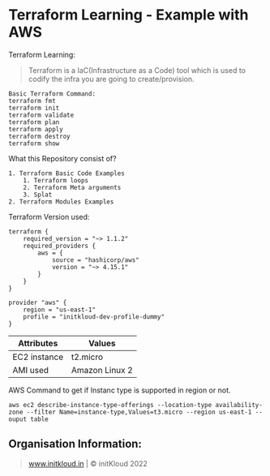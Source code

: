 # Terraform Learning - Example with AWS
Terraform Learning:
> Terraform is a IaC(Infrastructure as a Code) tool which is used to codify the infra you are going to create/provision.

```
Basic Terraform Command:
terraform fmt
terraform init
terraform validate
terraform plan
terraform apply
terraform destroy
terraform show
```

What this Repository consist of?
```
1. Terraform Basic Code Examples
    1. Terraform loops
    2. Terraform Meta arguments
    3. Splat
2. Terraform Modules Examples
```

Terraform Version used:
```
terraform {
    required_version = "~> 1.1.2"
    required_providers {
        aws = {
            source = "hashicorp/aws"
            version = "~> 4.15.1"
        }
    }
}

provider "aws" {
    region = "us-east-1"
    profile = "initkloud-dev-profile-dummy"
}

```
| Attributes     | Values         |
| -------------- | -------------- |
| EC2 instance   | t2.micro       |
| AMI used       | Amazon Linux 2 |

AWS Command to get if Instanc type is supported in region or not.
```
aws ec2 describe-instance-type-offerings --location-type availability-zone --filter Name=instance-type,Values=t3.micro --region us-east-1 --ouput table
```
Organisation Information:
-------------------------------
> www.initkloud.in | © initKloud 2022
